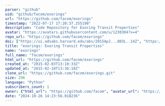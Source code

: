 ```yaml
---
parser: "github"
uid: "github/facom/exorings"
url: "https://github.com/facom/exorings"
timestamp: "2022-07-17 17:20:37.255190"
description: "Code Repository for Exoring Transit Properties"
avatar: "https://avatars.githubusercontent.com/u/1230304?v=4"
repo_url: "https://github.com/facom/exorings"
doi: ["https://ui.adsabs.harvard.edu/abs/2015ApJ...803L..14Z", "https://ui.adsabs.harvard.edu/abs/2017ascl.soft03008Z/abstract"]
title: "exorings: Exoring Transit Properties"
name: "exorings"
full_name: "facom/exorings"
html_url: "https://github.com/facom/exorings"
created_at: "2015-02-03T13:10:33Z"
updated_at: "2015-02-18T13:36:10Z"
clone_url: "https://github.com/facom/exorings.git"
size: 296
language: "Python"
subscribers_count: 1
owner: {"html_url": "https://github.com/facom", "avatar_url": "https://avatars.githubusercontent.com/u/1230304?v=4", "login": "facom", "type": "User"}
date: "2024-10-26 14:23:56.018236"
---
```

